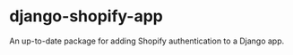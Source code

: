 django-shopify-app
==================

An up-to-date package for adding Shopify authentication to a Django app.

